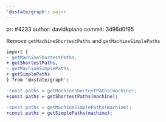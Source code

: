 ```yaml
---
'@xstate/graph': major
---
```


pr: #4233
author: davidkpiano
commit: 3d96d0f95

Remove `getMachineShortestPaths` and `getMachineSimplePaths`

```diff
import {
- getMachineShortestPaths,
+ getShortestPaths,
- getMachineSimplePaths,
+ getSimplePaths
} from '@xstate/graph';

-const paths = getMachineShortestPaths(machine);
+const paths = getShortestPaths(machine);

-const paths = getMachineSimplePaths(machine);
+const paths = getSimplePaths(machine);
```
